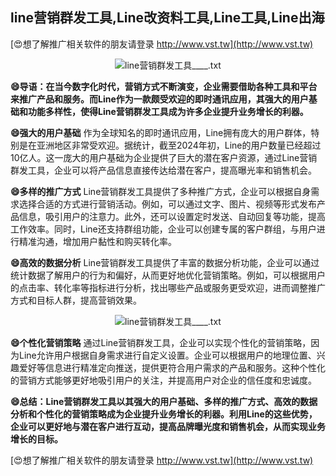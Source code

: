 ## **line营销群发工具,Line改资料工具,Line工具,Line出海**

[😍想了解推广相关软件的朋友请登录 http://www.vst.tw](http://www.vst.tw)

 <center><img src="https://vst.tw/MP4/tuiguang/png/2.png" alt="line营销群发工具____.txt"></center>

**😄导语：在当今数字化时代，营销方式不断演变，企业需要借助各种工具和平台来推广产品和服务。而Line作为一款颇受欢迎的即时通讯应用，其强大的用户基础和功能多样性，使得Line营销群发工具成为许多企业提升业务增长的利器。**

**😄强大的用户基础**
作为全球知名的即时通讯应用，Line拥有庞大的用户群体，特别是在亚洲地区非常受欢迎。据统计，截至2024年初，Line的用户数量已经超过10亿人。这一庞大的用户基础为企业提供了巨大的潜在客户资源，通过Line营销群发工具，企业可以将产品信息直接传达给潜在客户，提高曝光率和销售机会。

**😄多样的推广方式**
Line营销群发工具提供了多种推广方式，企业可以根据自身需求选择合适的方式进行营销活动。例如，可以通过文字、图片、视频等形式发布产品信息，吸引用户的注意力。此外，还可以设置定时发送、自动回复等功能，提高工作效率。同时，Line还支持群组功能，企业可以创建专属的客户群组，与用户进行精准沟通，增加用户黏性和购买转化率。

**😄高效的数据分析**
Line营销群发工具提供了丰富的数据分析功能，企业可以通过统计数据了解用户的行为和偏好，从而更好地优化营销策略。例如，可以根据用户的点击率、转化率等指标进行分析，找出哪些产品或服务更受欢迎，进而调整推广方式和目标人群，提高营销效果。

 <center><img src="https://vst.tw/MP4/tuiguang/png/3.png" alt="line营销群发工具____.txt"></center>

**😄个性化营销策略**
通过Line营销群发工具，企业可以实现个性化的营销策略，因为Line允许用户根据自身需求进行自定义设置。企业可以根据用户的地理位置、兴趣爱好等信息进行精准定向推送，提供更符合用户需求的产品和服务。这种个性化的营销方式能够更好地吸引用户的关注，并提高用户对企业的信任度和忠诚度。

**😄总结：Line营销群发工具以其强大的用户基础、多样的推广方式、高效的数据分析和个性化的营销策略成为企业提升业务增长的利器。利用Line的这些优势，企业可以更好地与潜在客户进行互动，提高品牌曝光度和销售机会，从而实现业务增长的目标。**

[😍想了解推广相关软件的朋友请登录 http://www.vst.tw](http://www.vst.tw)



